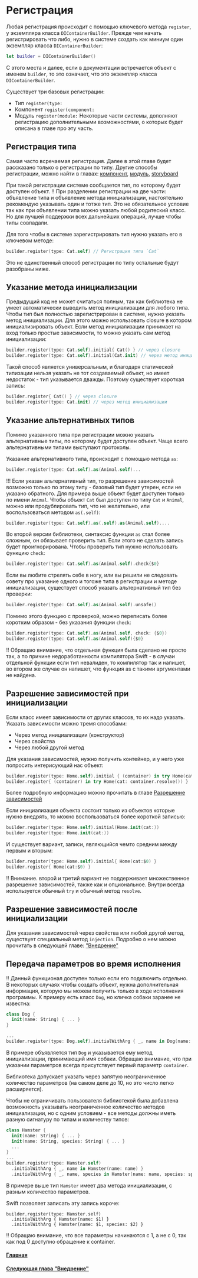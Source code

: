 # Регистрация
Любая регистрация происходит с помощью ключевого метода `register`, у экземпляра класса `DIContainerBuilder`. Прежде чем начать регистрировать что либо, нужно в системе создать как миниум один экземпляр класса `DIContainerBuilder`:
```Swift
let builder = DIContainerBuilder()
```
С этого места и далее, если в документации встречается объект с именем `builder`, то это означает, что это экземпляр класса `DIContainerBuilder`.

Существует три базовых регистрации:
* Тип `register(type:`
* Компонент `register(component:`
* Модуль `register(module:`
Некоторые части системы, дополняют регистрацию дополнительными возможностями, о которых будет описана в главе про эту часть.

## Регистрация типа
Самая часто всречаемая регистрация. Далее в этой главе будет рассказано только о регистрации по типу. Другие способы регистрации, можно найти в главах: [компонент](component.md), [модуль](module.md), [storyboard](storyboard.md)

При такой регистрации системе сообщается тип, по которому будет доступен объект.
!! При разделении регистрации на две части: объявление типа и объявление метода инициализации, настоятельно рекомендую указывать один и тотже тип. Это не обязательное условие так как при объявлении типа можно указать любой родитеский класс. Но для лучшей поддержки всех дальнейших операций, лучше чтобы типы совпадали.

Для того чтобы в системе зарегистрировать тип нужно указать его в ключевом методе:
```Swift
builder.register(type: Cat.self) // Регистрация типа `Cat`
```
Это не единственный способ регистрации по типу остальные будут разобраны ниже.

## Указание метода инициализации
Предыдущий код не может считаться полным, так как библиотека не умеет автоматически выводить метод инициализации для любого типа. Чтобы тип был полностью зарегистрирован в системе, нужно указать метод инициализации. Для этого можно использовать closure в котором инициализировать объект. Если метод инициализации принимает на вход только простые зависимости, то можно указать сам метод инициализации:
```Swift
builder.register(type: Cat.self).initial{ Cat() } // через closure
builder.register(type: Cat.self).initial(Cat.init) // через метод инициализации
```

Такой способ является универсальным, и благодаря статической типизации нельзя указать не тот создаваемый объект, но имеет недостаток - тип указывается дважды. Поэтому существует короткая запись:
```Swift
builder.register{ Cat() } // через closure
builder.register(type: Cat.init) // через метод инициализации
```

## Указание альтернативных типов
Помимо указанного типа при регистрации можно указать альтернативные типы, по которому будет доступен объект. Чаще всего альтернативными типами выступают протоколы. 

Указание альтернативного типа, происходит с помощью метода `as`:
```Swift
builder.register(type: Cat.self).as(Animal.self)...
```

!!! Если указан альтернативный тип, то разрешение зависимостей возможно только по этому типу - базовый тип будет утерен, если не указано обратного. Для примера выше объект будет доступен только по имени `Animal`.
Чтобы объект `Cat` был доступен по типу `Cat` и `Animal`, можно или продублировать тип, что не желательно, или воспользоваться методом `as(.self)`:
```Swift
builder.register(type: Cat.self).as(.self).as(Animal.self)....
```

Во второй версии библиотеки, синтаксис функции `as` стал более сложным, он обязывает проверить тип. Если этого не сделать запись будет проигнорирована. Чтобы проверить тип нужно использовать функцию `check`:
```Swift
builder.register(type: Cat.self).as(Animal.self).check{$0}
```

Если вы любите стрелять себе в ногу, или вы решили не следовать совету про указание одного и тогоже типа в регистрации и методе инициализации, существует способ указать альтернативный тип без проверки:
```Swift
builder.register(type: Cat.self).as(Animal.self).unsafe()
```

Помимо этого функцию с проверкой, можно переписать более коротким образом - без указания функции `check`:
```Swift
builder.register(type: Cat.self).as(Animal.self, check: {$0})
builder.register(type: Cat.self).as(Animal.self){$0}
```
!! Обращаю внимание, что отдельная функция была сделано не просто так, а по причине недоработанности компилятора Swift - в случаи отдельной функции если тип невалиден, то компилятор так и напишет, во втором же случае он напишет, что функция as с такими аргументами не найдена.

## Разрешение зависимостей при инициализации
Если класс имеет зависимости от других классов, то их надо указать. Указать зависимости можно тремя способами:
* Через метод инициализации (конструктор)
* Через свойства
* Через любой другой метод

Для указания зависимостей, нужно получить контейнер, и у него уже попросить интерисующий нас объект:
```Swift
builder.register(type: Home.self).initial { (container) in try Home(cat: container.resolve()) }
builder.register{ (container) in try Home(cat: container.resolve()) }
```
Более подробную информацию можно прочитать в главе [Разрешение зависимостей](resolve.md)

Если инициализация объекта состоит только из объектов которые нужно внедрять, то можно воспользоваться более короткой записью:
```Swift
builder.register(type: Home.self).initial(Home.init(cat:))
builder.register(type: Home.init(cat:))
```

И существует вариант, записи, являющийся чемто средним между первым и вторым:
```Swift
builder.register(type: Home.self).initial{ Home(cat:$0) }
builder.register{ Home(cat:$0) }
```

!! Внимание. второй и третий вариант не поддерживает множественное разрешение зависимостей, также как и опциональное. Внутри всегда используется обычный `try` и обычный метод `resolve`.

## Разрешение зависимостей после инициализации
Для указания зависимостей через свойства или любой другой метод, существует специальный метод `injection`. Подробно о нем можно прочитать в следующей главе: ["Внедрение"](injection.md)

## Передача параметров во время исполнения
!! Данный функционал доступен только если его подключить отдельно.
В некоторых случаях чтобы создать объект, нужна дополнительная информация, которую мы можем получить только в ходе исполнения программы. К примеру есть класс `Dog`, но кличка собаки заранее не известна:
```Swift
class Dog {
  init(name: String) { ... }
}

...
builder.register(type: Dog.self).initialWithArg { _, name in Dog(name: name) }
```
В примере объявляется тип `Dog` и указывается ему метод инициализации, принимающий имя собаки. Обращаю внимание, что при указании параметров всегда присутствует первый параметр `container`.

Библиотека допускает указать через запятую неограниченное количество параметров (на самом деле до 10, но это число легко расширяется). 

Чтобы не ограничивать пользователя библиотекой была добавлена возможность указывать неограниченное количество методов инициализации, но с одним условием - все методы должны иметь разную сигнатуру по типам и количеству типов:
```Swift
class Hamster {
  init(name: String) { ... }
  init(name: String, species: String) { ... }
  ...
}
...
builder.register(type: Hamster.self)
  .initialWithArg { _, name in Hamster(name: name) }
  .initialWithArg { _, name, species in Hamster(name: name, species: species) }
```
В примере выше тип `Hamster` имеет два метода инициализации, с разным количество параметров.

Swift позволяет записать эту запись короче:
```
builder.register(type: Hamster.self)
  .initialWithArg { Hamster(name: $1) }
  .initialWithArg { Hamster(name: $1, species: $2) }
```
!! Обращаю внимание, что все параметры начинаются с 1, а не с 0, так как под 0 доступно обращение к container.

#### [Главная](main.md)
#### [Следующая глава "Внедрение"](injection.md)
